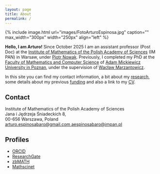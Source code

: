```yaml
---
layout: page
title: About
permalink: /
---
```


{% include image.html url="images/FotoArturoEspinosa.jpg" caption="" max_width="300px" width="250px" align="left" %}

**Hello, I am Arturo!** Since October 2025 I am an assistant professor (Post Doc) at the [Institute of Mathematics of the Polish Academy of Sciences](https://impan.pl/pl/) (IM PAN) in Warsaw, under [Piotr Nowak](https://pnowak.impan.pl/). Previously, I completed my PhD at the [Faculty of Mathematics and Computer Science](https://wmi.amu.edu.pl/) of [Adam Mickiewicz University in Poznan](https://amu.edu.pl/), under the supervision of [Wacław Marzantowicz](https://wmi.amu.edu.pl/wydzial/pracownicy/waclaw-marzantowicz). 





In this site you can find my contact information, a bit about my [research](https://arturoespinosabaro.github.io/research/), some details about my previous [funding](https://arturoespinosabaro.github.io/research/ncn-preludium-21) and also a link to my [CV](https://arturoespinosabaro.github.io/cv/).

<div class="flex-container">
  <section class="contact">
    <h2>Contact</h2>
    <p>Institute of Mathematics of the Polish Academy of Sciences <br />
       Jana i Jędrzeja Śniadeckich 8, <br />
        00-656 Warszawa, Poland <br />
       <a href="mailto:arturo.espinosabaro@gmail.com"> arturo.espinosabaro@gmail.com </a> 
       <a href="mailto:aespinosabaro@impan.pl"> aespinosabaro@impan.pl </a>
    </p>

  </section>

  <section class="profile">
    <h2>Profiles</h2>
    <ul class="social-links">
      <li><a href="https://orcid.org/0000-0003-0184-6211" target="_blank">ORCID</a></li>
      <li><a href="https://www.researchgate.net/profile/Arturo-Espinosa-Baro" target="_blank">ResearchGate</a></li>
      <li><a href="https://zbmath.org/authors/espinosa-baro.arturo" target="_blank">zbMATH</a></li>
      <li><a href="https://mathscinet.ams.org/mathscinet/MRAuthorID/1251001" target="_blank">Mathscinet</a></li>
    </ul>
  </section>
</div>


